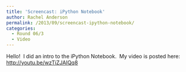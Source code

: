 ```yaml
---
title: 'Screencast: iPython Notebook'
author: Rachel Anderson
permalink: /2013/09/screencast-ipython-notebook/
categories:
  - Round 06/3
  - Video
---
```

Hello!  I did an intro to the iPython Notebook.  My video is posted here: <a href="http://youtu.be/wzTiZJAIQq8" target="_blank">http://youtu.be/wzTiZJAIQq8</a>

&nbsp;
